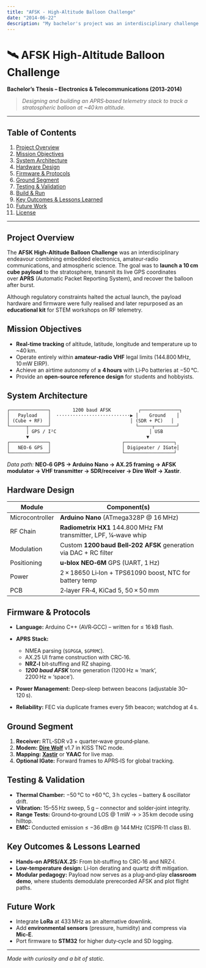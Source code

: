 ```yaml
---
title: "AFSK - High-Altitude Balloon Challenge"
date: "2014-06-22"
description: "My bachelor's project was an interdisciplinary challenge with an ambitious goal: sending a cube to 40,000 meters altitude. We didn’t quite make it — but I learned a lot along the way. Today, that project lives on as an educational game to teach radio communication and geostationary coordinates."
---
```


# 🛰️ AFSK High‑Altitude Balloon Challenge

**Bachelor’s Thesis – Electronics & Telecommunications (2013‑2014)**

> *Designing and building an APRS‑based telemetry stack to track a stratospheric balloon at \~40 km altitude.*

---

## Table of Contents

1. [Project Overview](#project-overview)
2. [Mission Objectives](#mission-objectives)
3. [System Architecture](#system-architecture)
4. [Hardware Design](#hardware-design)
5. [Firmware & Protocols](#firmware--protocols)
6. [Ground Segment](#ground-segment)
7. [Testing & Validation](#testing--validation)
8. [Build & Run](#build--run)
9. [Key Outcomes & Lessons Learned](#key-outcomes--lessons-learned)
10. [Future Work](#future-work)
11. [License](#license)

---

## Project Overview

The **AFSK High‑Altitude Balloon Challenge** was an interdisciplinary endeavour combining embedded electronics, amateur‑radio communications, and atmospheric science. The goal was to **launch a 10 cm cube payload** to the stratosphere, transmit its live GPS coordinates over **APRS** (Automatic Packet Reporting System), and recover the balloon after burst.

Although regulatory constraints halted the actual launch, the payload hardware and firmware were fully realised and later repurposed as an **educational kit** for STEM workshops on RF telemetry.

## Mission Objectives

* **Real‑time tracking** of altitude, latitude, longitude and temperature up to \~40 km.
* Operate entirely within **amateur‑radio VHF** legal limits (144.800 MHz, 10 mW EIRP).
* Achieve an airtime autonomy of **≥ 4 hours** with Li‑Po batteries at −50 °C.
* Provide an **open‑source reference design** for students and hobbyists.

## System Architecture

```
┌──────────────┐        1200 baud AFSK          ┌──────────────┐
│   Payload    │  ···························▶ │    Ground    │
│ (Cube + RF)  │                             │ (SDR + PC)   │
└──────┬───────┘                               └─────┬────────┘
       │ GPS / I²C                                  │ USB
       ▼                                           ▼
┌──────────────┐                          ┌──────────────────┐
│   NEO‑6 GPS  │                          │ Digipeater / IGate│
└──────────────┘                          └──────────────────┘
```

*Data path:* **NEO‑6 GPS → Arduino Nano → AX.25 framing → AFSK modulator → VHF transmitter → SDR/receiver → Dire Wolf → Xastir**.

## Hardware Design

| Module          | Component(s)                                                      |
| --------------- | ----------------------------------------------------------------- |
| Microcontroller | **Arduino Nano** (ATmega328P @ 16 MHz)                            |
| RF Chain        | **Radiometrix HX1** 144.800 MHz FM transmitter, LPF, ¼‑wave whip  |
| Modulation      | Custom **1200 baud Bell‑202 AFSK** generation via DAC + RC filter |
| Positioning     | **u‑blox NEO‑6M** GPS (UART, 1 Hz)                                |
| Power           | 2 × 18650 Li‑Ion + TPS61090 boost, NTC for battery temp           |
| PCB             | 2‑layer FR‑4, KiCad 5, 50 × 50 mm                                 |


## Firmware & Protocols

* **Language:** Arduino C++ (AVR‑GCC) – written for ≤ 16 kB flash.
* **APRS Stack:**

  * NMEA parsing (`$GPGGA`, `$GPRMC`).
  * AX.25 UI frame construction with CRC‑16.
  * **NRZ‑I** bit‑stuffing and RZ shaping.
  * ***1200 baud AFSK*** tone generation (1200 Hz ≈ ‘mark’, 2200 Hz ≈ ‘space’).
* **Power Management:** Deep‑sleep between beacons (adjustable 30–120 s).
* **Reliability:** FEC via duplicate frames every 5th beacon; watchdog at 4 s.


## Ground Segment

1. **Receiver:** RTL‑SDR v3 + quarter‑wave ground‑plane.
2. **Modem:** [**Dire Wolf**](https://github.com/wb2osz/direwolf) v1.7 in KISS TNC mode.
3. **Mapping:** [**Xastir**](https://github.com/Xastir/Xastir) or **YAAC** for live map.
4. **Optional IGate:** Forward frames to APRS‑IS for global tracking.

## Testing & Validation

* **Thermal Chamber:** −50 °C to +60 °C, 3 h cycles – battery & oscillator drift.
* **Vibration:** 15–55 Hz sweep, 5 g – connector and solder‑joint integrity.
* **Range Tests:** Ground‑to‑ground LOS @ 1 mW → > 35 km decode using hilltop.
* **EMC:** Conducted emission ≤ −36 dBm @ 144 MHz (CISPR‑11 class B).


## Key Outcomes & Lessons Learned

* **Hands‑on APRS/AX.25:** From bit‑stuffing to CRC‑16 and NRZ‑I.
* **Low‑temperature design:** Li‑Ion derating and quartz drift mitigation.
* **Modular pedagogy:** Payload now serves as a plug‑and‑play **classroom demo**, where students demodulate prerecorded AFSK and plot flight paths.

## Future Work

* Integrate **LoRa** at 433 MHz as an alternative downlink.
* Add **environmental sensors** (pressure, humidity) and compress via **Mic‑E**.
* Port firmware to **STM32** for higher duty‑cycle and SD logging.


---

*Made with curiosity and a bit of static.*
